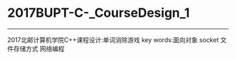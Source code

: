# 2017BUPT-C-_CourseDesign_1
--------------------------------

2017北邮计算机学院C++课程设计:单词消除游戏
key words:面向对象 socket 文件存储方式 网络编程
